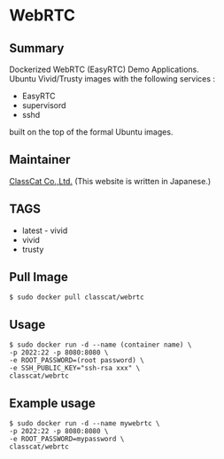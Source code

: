 # WebRTC

## Summary

Dockerized WebRTC (EasyRTC) Demo Applications.  
Ubuntu Vivid/Trusty images with the following services :

+ EasyRTC
+ supervisord
+ sshd

built on the top of the formal Ubuntu images.

## Maintainer

[ClassCat Co.,Ltd.](http://www.classcat.com/) (This website is written in Japanese.)

## TAGS

+ latest - vivid
+ vivid
+ trusty

## Pull Image

```
$ sudo docker pull classcat/webrtc
```

## Usage

```
$ sudo docker run -d --name (container name) \  
-p 2022:22 -p 8080:8080 \  
-e ROOT_PASSWORD=(root password) \  
-e SSH_PUBLIC_KEY="ssh-rsa xxx" \  
classcat/webrtc
```

## Example usage

```
$ sudo docker run -d --name mywebrtc \  
-p 2022:22 -p 8080:8080 \  
-e ROOT_PASSWORD=mypassword \  
classcat/webrtc
```
